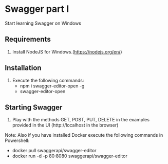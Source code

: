 
Swagger part I
==================

Start learning Swagger on Windows


Requirements
-----------


1.  Install NodeJS for Windows.(https://nodejs.org/en/)


Installation
--------------

1.  Execute the following commands:
	* npm i swagger-editor-open -g
	* swagger-editor-open


Starting Swagger
--------------

 1. Play with the methods GET, POST, PUT, DELETE in the examples provided in the UI (http://localhost in the browser)

 Note: Also if you have installed Docker execute the following commands in Powershell:
 * docker pull swaggerapi/swagger-editor 
 * docker run -d -p 80:8080 swaggerapi/swagger-editor
